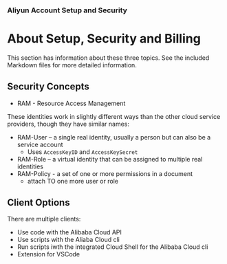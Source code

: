 ### Aliyun Account Setup and Security

# About Setup, Security and Billing

This section has information about these three topics. See the included Markdown files for more detailed information.

## Security Concepts
- RAM - Resource Access Management

These identities work in slightly different ways than the other cloud service providers, though they have similar names:

- RAM-User – a single real identity, usually a person but can also be a service account
    - Uses `AccessKeyID` and `AccessKeySecret`
- RAM-Role – a virtual identity that can be assigned to multiple real identities  
- RAM-Policy - a set of one or more permissions in a document
    - attach TO one more user or role

## Client Options

There are multiple clients:
- Use code with the Alibaba Cloud API
- Use scripts with the Aliaba Cloud cli  
- Run scripts iwth the integrated Cloud Shell for the Alibaba Cloud cli
- Extension for VSCode